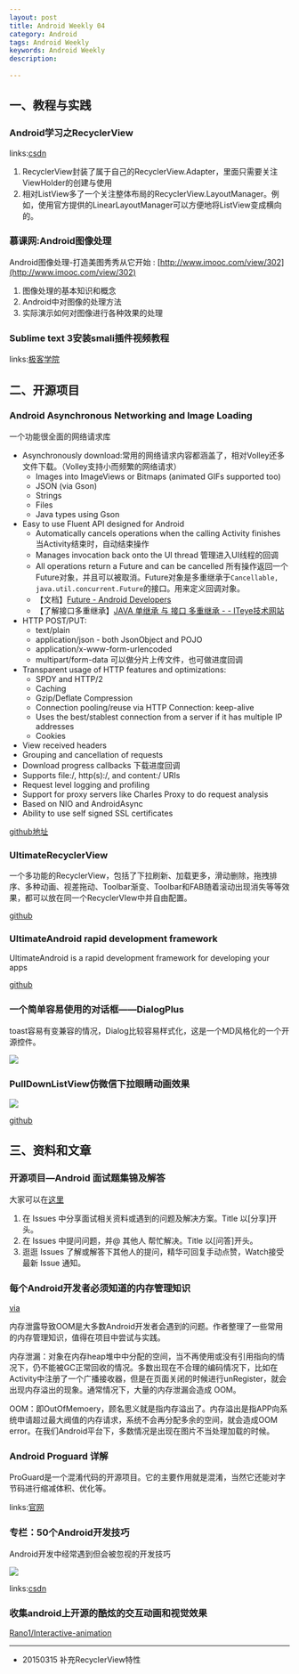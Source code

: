```yaml
---
layout: post
title: Android Weekly 04
category: Android
tags: Android Weekly
keywords: Android Weekly
description:
 
---
```


## 一、教程与实践

### Android学习之RecyclerView

links:[csdn](http://blog.csdn.net/le_go/article/details/36628161)

1. RecyclerView封装了属于自己的RecyclerView.Adapter，里面只需要关注ViewHolder的创建与使用
2. 相对ListView多了一个关注整体布局的RecyclerView.LayoutManager。例如，使用官方提供的LinearLayoutManager可以方便地将ListView变成横向的。

### 慕课网:Android图像处理

Android图像处理-打造美图秀秀从它开始 : [http://www.imooc.com/view/302](http://www.imooc.com/view/302)

1. 图像处理的基本知识和概念
2. Android中对图像的处理方法
3. 实际演示如何对图像进行各种效果的处理



### Sublime text 3安装smali插件视频教程

links:[极客学院](http://www.jikexueyuan.com/course/131.html)


## 二、开源项目

### Android Asynchronous Networking and Image Loading

一个功能很全面的网络请求库

* Asynchronously download:常用的网络请求内容都涵盖了，相对Volley还多文件下载。（Volley支持小而频繁的网络请求）
  * Images into ImageViews or Bitmaps (animated GIFs supported too)
  * JSON (via Gson)
  * Strings
  * Files
  * Java types using Gson
* Easy to use Fluent API designed for Android
  * Automatically cancels operations when the calling Activity finishes 当Activity结束时，自动结束操作
  * Manages invocation back onto the UI thread 管理进入UI线程的回调
  * All operations return a Future and can be cancelled 所有操作返回一个Future对象，并且可以被取消。Future对象是多重继承于`Cancellable, java.util.concurrent.Future`的接口。用来定义回调对象。
  * 【文档】[Future - Android Developers](http://developer.android.com/reference/java/util/concurrent/Future.html)
  * 【了解接口多重继承】[JAVA 单继承 与 接口 多重继承 - - ITeye技术网站](http://talentluke.iteye.com/blog/1827258)
* HTTP POST/PUT:
  * text/plain
  * application/json - both JsonObject and POJO
  * application/x-www-form-urlencoded
  * multipart/form-data 可以做分片上传文件，也可做进度回调
* Transparent usage of HTTP features and optimizations:
  * SPDY and HTTP/2
  * Caching
  * Gzip/Deflate Compression
  * Connection pooling/reuse via HTTP Connection: keep-alive
  * Uses the best/stablest connection from a server if it has multiple IP addresses
  * Cookies
* View received headers
* Grouping and cancellation of requests
* Download progress callbacks 下载进度回调
* Supports file:/, http(s):/, and content:/ URIs
* Request level logging and profiling
* Support for proxy servers like Charles Proxy to do request analysis
* Based on NIO and AndroidAsync
* Ability to use self signed SSL certificates

[github地址](https://github.com/koush/ion)

### UltimateRecyclerView

一个多功能的RecyclerView，包括了下拉刷新、加载更多，滑动删除，拖拽排序、多种动画、视差拖动、Toolbar渐变、Toolbar和FAB随着滚动出现消失等等效果，都可以放在同一个RecyclerVIew中并自由配置。

[github](https://github.com/cymcsg/UltimateRecyclerView)

### UltimateAndroid rapid development framework
UltimateAndroid is a rapid development framework for developing your apps

[github](http://cymcsg.github.io/UltimateAndroid)

### 一个简单容易使用的对话框——DialogPlus

toast容易有变兼容的情况，Dialog比较容易样式化，这是一个MD风格化的一个开源控件。

![](http://ww3.sinaimg.cn/bmiddle/9484c7d3tw1epz9ajkzunj20lc0zkjtr.jpg)

### PullDownListView仿微信下拉眼睛动画效果

![](http://ww4.sinaimg.cn/bmiddle/005ZJ8j4gw1eq0imaz1xng30aa0gcqv6.gif)

[github](https://github.com/guojunyi/PullDownListView)

<!--

### 扫扫图书

![](http://ww4.sinaimg.cn/thumbnail/8c7a19d3gw1eq0r7av0rgj20u01hc16z.jpg)

links:[github](https://github.com/JayFang1993/ScanBook)

功能

1. 扫码查图书信息  

实现 

1. 使用ZXing扫码条码，返回isbn码，通过intent传给BookViewActivity。BookViewActivity发送get请求豆瓣API取得图书信息。


Bug

1. 搜索图书的结果ListView图片错位闪烁
2. 加载了360的包，但是悬浮推广控件的出现

-->

## 三、资料和文章

### 开源项目—Android 面试题集锦及解答

大家可以在[这里](https://github.com/android-cn/interview-questions/blob/master/README.md)

1. 在 Issues 中分享面试相关资料或遇到的问题及解决方案。Title 以[分享]开头。
2. 在 Issues 中提问问题，并@ 其他人 帮忙解决。Title 以[问答]开头。
3. 逛逛 Issues 了解或解答下其他人的提问，精华可回复手动点赞，Watch接受最新 Issue 通知。



### 每个Android开发者必须知道的内存管理知识

[via](http://www.codeceo.com/article/android-memory-manage.html)

内存泄露导致OOM是大多数Android开发者会遇到的问题。作者整理了一些常用的内存管理知识，值得在项目中尝试与实践。

内存泄漏：对象在内存heap堆中中分配的空间，当不再使用或没有引用指向的情况下，仍不能被GC正常回收的情况。多数出现在不合理的编码情况下，比如在 Activity中注册了一个广播接收器，但是在页面关闭的时候进行unRegister，就会出现内存溢出的现象。通常情况下，大量的内存泄漏会造成 OOM。

OOM：即OutOfMemoery，顾名思义就是指内存溢出了。内存溢出是指APP向系统申请超过最大阀值的内存请求，系统不会再分配多余的空间，就会造成OOM error。在我们Android平台下，多数情况是出现在图片不当处理加载的时候。

### Android Proguard 详解

ProGuard是一个混淆代码的开源项目。它的主要作用就是混淆，当然它还能对字节码进行缩减体积、优化等。

links:[官网](http://proguard.sourceforge.net/)

### 专栏：50个Android开发技巧

Android开发中经常遇到但会被忽视的开发技巧

![](http://avatar.csdn.net/blogpic/20140426020422421.jpg)

links:[csdn](http://blog.csdn.net/column/details/androidhacks.html)

### 收集android上开源的酷炫的交互动画和视觉效果

[Rano1/Interactive-animation](https://github.com/Rano1/Interactive-animation/blob/master/README.md)

----

* 20150315 补充RecyclerView特性